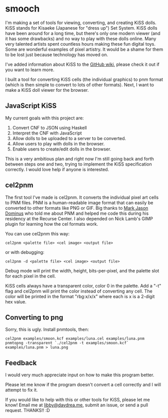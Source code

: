 # smooch

I'm making a set of tools for viewing, converting, and creating KiSS dolls. 
KiSS stands for Kisaeke (Japanese for "dress up") Set System. KiSS dolls 
have been around for a long time, but there's only one modern viewer (and it 
has some drawbacks) and no way to play with these dolls online. Many very 
talented artists spent countless hours making these fun digital toys. Some are 
wonderful examples of pixel artistry. It would be a shame for them to be lost 
just because technology has moved on.

I've added information about KiSS to the [GitHub wiki](https://github.com/emhoracek/smooch/wiki), please check it out if you want to learn more.

I built a tool for converting KiSS cells (the individual graphics) to pnm
format (which is then simple to convert to lots of other formats). Next, I 
want to make a KiSS doll viewer for the browser.

## JavaScript KiSS

My current goals with this project are:

1. Convert CNF to JSON using Haskell
2. Interpret the CNF with JavaScript 
3. Allow dolls to be uploaded to a server to be converted.
4. Allow users to play with dolls in the browser.
5. Enable users to create/edit dolls in the browser. 

This is a very ambitious plan and right now I'm still going back and forth between steps one and two, trying to implement the KiSS specification correctly. I would love help if anyone is interested.

## cel2pnm

The first tool I've made is cel2pnm. It converts the individual pixel
art cells to PNM files. PNM is a human-readable image format that can easily
be converted to other formats like PNG or GIF. Big thanks to [Mark Jason Dominus](http://blog.plover.com/)
 who told me about PNM and helped me code this during his residency at the Recurse 
Center. I also depended on Nick Lamb's GIMP plugin for learning how the cel
formats work.

You can use cel2pnm this way:

```(sh)
cel2pnm <palette file> <cel image> <output file> 
```
or with debugging:
```(sh)
cel2pnm -d <palette file> <cel image> <output file> 
```

Debug mode will print the width, height, bits-per-pixel, and the palette slot
for each pixel in the cell.

KiSS cells always have a transparent color, color 0 in the palette. Add a "-t" 
flag and cel2pnm will print the color instead of converting any cell. The 
color will be printed in the format "rbg:x/x/x" where each is x is a 2-digit 
hex value.

## Converting to png

Sorry, this is ugly. Install pnmtools, then:

```(sh)
cel2pnm examples/smoon.kcf examples/luna.cel examples/luna.pnm
pnmtopng -transparent `./cel2pnm -t examples/smoon.kcf` examples/luna.pnm > luna.png
```

## Feedback

I would very much appreciate input on how to make this program better.

Please let me know if the program doesn't convert a cell correctly and I will 
attempt to fix it.

If you would like to help with this or other tools for KiSS, please let me know!
Email me at libby@daydrea.me, submit an issue, or send a pull request. THANKS!! :D
